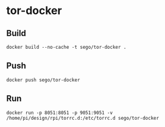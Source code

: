 # tor-docker

## Build
```
docker build --no-cache -t sego/tor-docker . 
```

## Push
```
docker push sego/tor-docker 
```

## Run
```
docker run -p 8051:8051 -p 9051:9051 -v /home/pi/design/rpi/torrc.d:/etc/torrc.d sego/tor-docker
```
